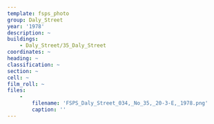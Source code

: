 ```yaml
---
template: fsps_photo
group: Daly_Street
year: '1978'
description: ~
buildings:
    - Daly_Street/35_Daly_Street
coordinates: ~
heading: ~
classification: ~
section: ~
cell: ~
film_roll: ~
files:
    -
        filename: 'FSPS_Daly_Street_034,_No_35,_20-3-E,_1978.png'
        caption: ''
---
```

